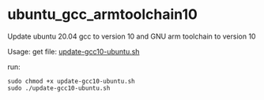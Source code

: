 # ubuntu_gcc_armtoolchain10
Update ubuntu 20.04 gcc to version 10 and GNU arm toolchain to version 10


Usage: 
get file: 
<a href='https://github.com/radunanescu/ubuntu_gcc_armtoolchain10/blob/main/update-gcc10-ubuntu.sh'>update-gcc10-ubuntu.sh</a>

run:
```
sudo chmod +x update-gcc10-ubuntu.sh
sudo ./update-gcc10-ubuntu.sh
```
